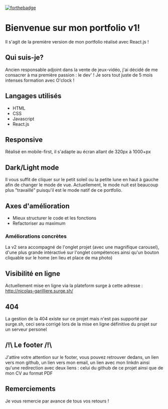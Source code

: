 [![forthebadge](https://forthebadge.com/images/badges/made-with-javascript.svg)](https://forthebadge.com)
# Bienvenue sur mon portfolio v1!

Il s'agit de la première version de mon portfolio réalisé avec React.js !

## Qui suis-je?

Ancien responsable adjoint dans la vente de jeux-vidéo, j'ai décidé de me consacrer à ma première passion : le dev' ! Je sors tout juste de 5 mois intenses formation avec O'clock !

## Langages utilisés

* HTML
* CSS
* Javascript
* React.js

## Responsive

Réalisé en mobile-first, il s'adapte au écran allant de 320px à 1000+px

## Dark/Light mode 

Il vous suffit de cliquer sur le petit soleil ou la petite lune en haut à gauche afin de changer le mode de vue. Actuellement, le mode nuit est beaucoup plus "travaillé" puisqu'il est le mode natif de ce portfolio.

## Axes d'amélioration

- Mieux structurer le code et les fonctions
- Refactoriser au maximum


### Améliorations concrètes 

La v2 sera accompagné de l'onglet projet (avec une magnifique carousel), d'une plus grande intéractivé sur l'onglet compétences ainsi qu'un bouton cliquable sur le home (en lieu et place de ma photo)

## Visibilité en ligne

Actuellement mise en ligne via la plateform surge à cette adresse : http://nicolas-garilliere.surge.sh/

## 404 ##

La gestion de la 404 existe sur ce projet mais n'est pas supporté par surge.sh, ceci sera corrigé lors de la mise en ligne définitive du projet sur un serveur personel

## /!\ Le footer /!\

J'attire votre attention sur le footer, vous pouvez retrouver dedans, un lien vers mon github, un lien vers mon email, un lien avec mon linkdn ainsi qu'une redirection avec deux liens : celui du github de ce projet ainsi que de mon CV au format PDF


## Remerciements

Je vous remercie par avance de tous vos retours !
